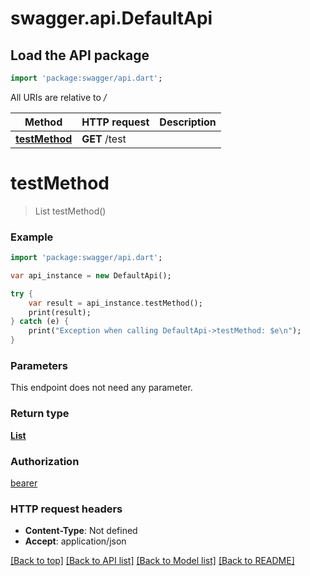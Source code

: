 # swagger.api.DefaultApi

## Load the API package
```dart
import 'package:swagger/api.dart';
```

All URIs are relative to */*

Method | HTTP request | Description
------------- | ------------- | -------------
[**testMethod**](DefaultApi.md#testMethod) | **GET** /test | 

# **testMethod**
> List<Test> testMethod()



### Example
```dart
import 'package:swagger/api.dart';

var api_instance = new DefaultApi();

try {
    var result = api_instance.testMethod();
    print(result);
} catch (e) {
    print("Exception when calling DefaultApi->testMethod: $e\n");
}
```

### Parameters
This endpoint does not need any parameter.

### Return type

[**List<Test>**](Test.md)

### Authorization

[bearer](../README.md#bearer)

### HTTP request headers

 - **Content-Type**: Not defined
 - **Accept**: application/json

[[Back to top]](#) [[Back to API list]](../README.md#documentation-for-api-endpoints) [[Back to Model list]](../README.md#documentation-for-models) [[Back to README]](../README.md)

